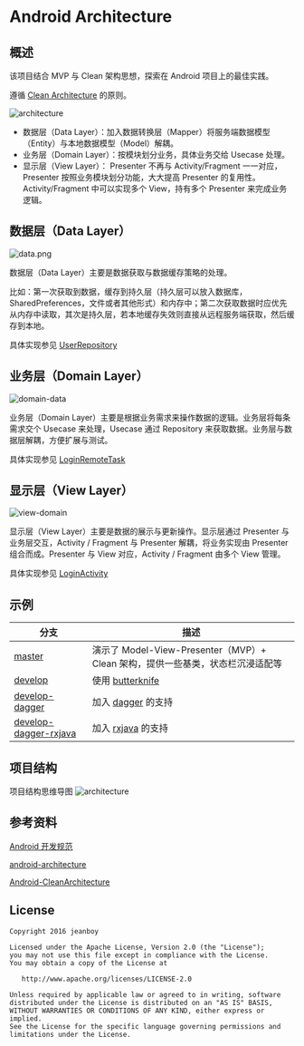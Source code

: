 # Android Architecture

## 概述

该项目结合 MVP 与 Clean 架构思想，探索在 Android 项目上的最佳实践。

遵循 [Clean Architecture](https://blog.8thlight.com/uncle-bob/2012/08/13/the-clean-architecture.html) 的原则。

<img src="https://github.com/jeanboydev/Android-Architecture/blob/master/resources/images/android-architecture.png" alt="architecture"/>

- 数据层（Data Layer）：加入数据转换层（Mapper）将服务端数据模型（Entity）与本地数据模型（Model）解耦。
- 业务层（Domain Layer）：按模块划分业务，具体业务交给 Usecase 处理。
- 显示层（View Layer）： Presenter 不再与 Activity/Fragment 一一对应，Presenter 按照业务模块划分功能，大大提高 Presenter 的复用性。Activity/Fragment 中可以实现多个 View，持有多个 Presenter 来完成业务逻辑。

## 数据层（Data Layer）

<img src="https://github.com/jeanboydev/Android-Architecture/blob/master/resources/images/android-architecture-data.png" alt="data.png"/>

数据层（Data Layer）主要是数据获取与数据缓存策略的处理。

比如：第一次获取到数据，缓存到持久层（持久层可以放入数据库，SharedPreferences，文件或者其他形式）和内存中；第二次获取数据时应优先从内存中读取，其次是持久层，若本地缓存失效则直接从远程服务端获取，然后缓存到本地。

具体实现参见 [UserRepository](https://github.com/jeanboydev/Android-Architecture/blob/master/data/src/main/java/com/jeanboy/data/repository/UserRepository.java)

## 业务层（Domain Layer）

<img src="https://github.com/jeanboydev/Android-Architecture/blob/master/resources/images/android-architecture-domain-data.png" alt="domain-data"/>

业务层（Domain Layer）主要是根据业务需求来操作数据的逻辑。业务层将每条需求交个 Usecase 来处理，Usecase 通过 Repository 来获取数据。业务层与数据层解耦，方便扩展与测试。

具体实现参见 [LoginRemoteTask](https://github.com/jeanboydev/Android-Architecture/blob/master/domain/src/main/java/com/jeanboy/domain/usecase/LoginRemoteTask.java)

## 显示层（View Layer）

<img src="https://github.com/jeanboydev/Android-Architecture/blob/master/resources/images/android-architecture-view-domain.png" alt="view-domain"/>

显示层（View Layer）主要是数据的展示与更新操作。显示层通过 Presenter 与业务层交互，Activity / Fragment 与 Presenter 解耦，将业务实现由 Presenter 组合而成。Presenter 与 View 对应，Activity / Fragment 由多个 View 管理。

具体实现参见 [LoginActivity](https://github.com/jeanboydev/Android-Architecture/blob/master/app/src/main/java/com/jeanboy/app/architecture/ui/activity/LoginActivity.java)

## 示例

| 分支 | 描述 |
| ------------- | ------------- |
| [master](https://github.com/jeanboydev/Android-Architecture) | 演示了 Model-View-Presenter（MVP）+ Clean 架构，提供一些基类，状态栏沉浸适配等 |
| [develop](https://github.com/jeanboydev/Android-Architecture/tree/develop) | 使用 [butterknife](https://github.com/JakeWharton/butterknife) |
| [develop-dagger](https://github.com/jeanboydev/Android-Architecture/tree/develop-dagger) | 加入 [dagger](https://github.com/google/dagger) 的支持 |
| [develop-dagger-rxjava](https://github.com/jeanboydev/Android-Architecture/tree/develop-dagger-rxjava) | 加入 [rxjava](https://github.com/ReactiveX/RxJava) 的支持 |

## 项目结构

项目结构思维导图
<img src="https://github.com/jeanboydev/Android-Architecture/blob/master/resources/images/android_project.png" alt="architecture"/>

## 参考资料
[Android 开发规范](https://github.com/Blankj/AndroidStandardDevelop)

[android-architecture](https://github.com/googlesamples/android-architecture)

[Android-CleanArchitecture](https://github.com/android10/Android-CleanArchitecture)

## License

    Copyright 2016 jeanboy

    Licensed under the Apache License, Version 2.0 (the "License");
    you may not use this file except in compliance with the License.
    You may obtain a copy of the License at

       http://www.apache.org/licenses/LICENSE-2.0

    Unless required by applicable law or agreed to in writing, software
    distributed under the License is distributed on an "AS IS" BASIS,
    WITHOUT WARRANTIES OR CONDITIONS OF ANY KIND, either express or implied.
    See the License for the specific language governing permissions and
    limitations under the License.